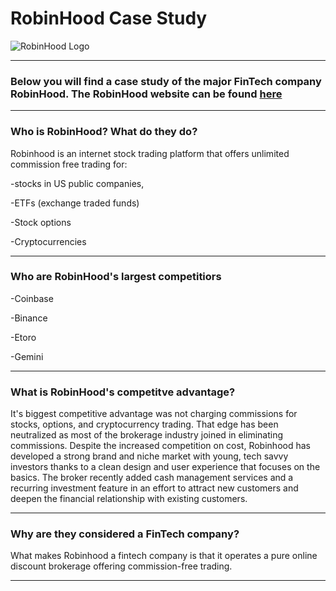 # RobinHood Case Study

![RobinHood Logo](https://cdn-images-1.medium.com/max/1200/1*d7fYAnWUS9rDntWGdABxPw.png)

---

### Below you will find a case study of the major FinTech company RobinHood. The RobinHood website can be found [here](https://robinhood.com/us/en/)

---

### Who is RobinHood? What do they do?
Robinhood is an internet stock trading platform that offers unlimited commission free trading for:

-stocks in US public companies,

-ETFs (exchange traded funds)

-Stock options

-Cryptocurrencies

---

### Who are RobinHood's largest competitiors
-Coinbase

-Binance

-Etoro

-Gemini

---

### What is RobinHood's competitve advantage?
It's biggest competitive advantage was not charging commissions for stocks, options, and cryptocurrency trading. That edge has been neutralized as most of the brokerage industry joined in eliminating commissions. Despite the increased competition on cost, Robinhood has developed a strong brand and niche market with young, tech savvy investors thanks to a clean design and user experience that focuses on the basics. The broker recently added cash management services and a recurring investment feature in an effort to attract new customers and deepen the financial relationship with existing customers.

---

### Why are they considered a FinTech company?
What makes Robinhood a fintech company is that it operates a pure online discount brokerage offering commission-free trading.

---

### 
